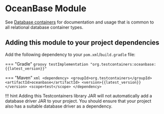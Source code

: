# OceanBase Module

See [Database containers](./index.md) for documentation and usage that is common to all relational database container types.

## Adding this module to your project dependencies

Add the following dependency to your `pom.xml`/`build.gradle` file:

=== "Gradle"
    ```groovy
    testImplementation "org.testcontainers:oceanbase:{{latest_version}}"
    ```

=== "Maven"
    ```xml
    <dependency>
        <groupId>org.testcontainers</groupId>
        <artifactId>oceanbase</artifactId>
        <version>{{latest_version}}</version>
        <scope>test</scope>
    </dependency>
    ```

!!! hint
Adding this Testcontainers library JAR will not automatically add a database driver JAR to your project. You should ensure that your project also has a suitable database driver as a dependency.
